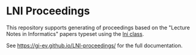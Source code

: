 # LNI Proceedings

This repository supports generating of proceedings based on the "Lecture Notes in Informatics" papers typeset using the [lni class](https://www.ctan.org/pkg/lni).

See <https://gi-ev.github.io/LNI-proceedings/> for the full documentation.
